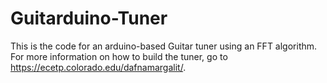 # Guitarduino-Tuner

This is the code for an arduino-based Guitar tuner using an FFT algorithm. For more information on how to build the tuner, go to https://ecetp.colorado.edu/dafnamargalit/.
